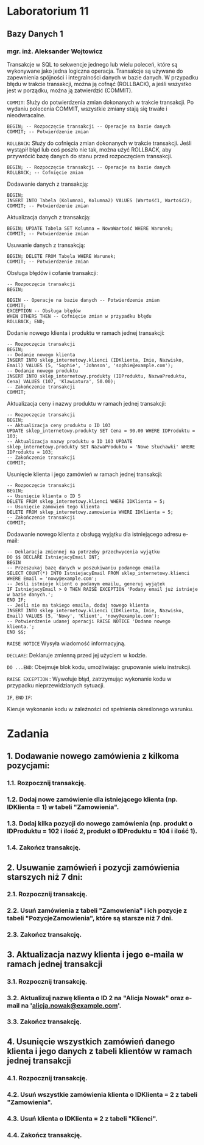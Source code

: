 # Laboratorium 11
## Bazy Danych 1
### mgr. inż. Aleksander Wojtowicz

Transakcje w SQL to sekwencje jednego lub wielu poleceń, które są wykonywane jako jedna logiczna operacja. Transakcje są używane do zapewnienia spójności i integralności danych w bazie danych. W przypadku błędu w trakcie transakcji, można ją cofnąć (ROLLBACK), a jeśli wszystko jest w porządku, można ją zatwierdzić (COMMIT).

`COMMIT`: Służy do potwierdzenia zmian dokonanych w trakcie transakcji. Po wydaniu polecenia COMMIT, wszystkie zmiany stają się trwałe i nieodwracalne. 

```
BEGIN; -- Rozpoczęcie transakcji -- Operacje na bazie danych
COMMIT; -- Potwierdzenie zmian
```

`ROLLBACK`: Służy do cofnięcia zmian dokonanych w trakcie transakcji. Jeśli wystąpił błąd lub coś poszło nie tak, można użyć ROLLBACK, aby przywrócić bazę danych do stanu przed rozpoczęciem transakcji. 

```
BEGIN; -- Rozpoczęcie transakcji -- Operacje na bazie danych
ROLLBACK; -- Cofnięcie zmian
```

Dodawanie danych z transakcją: 

```
BEGIN;
INSERT INTO Tabela (Kolumna1, Kolumna2) VALUES (Wartość1, Wartość2);
COMMIT; -- Potwierdzenie zmian
```

Aktualizacja danych z transakcją: 

```
BEGIN; UPDATE Tabela SET Kolumna = NowaWartość WHERE Warunek;
COMMIT; -- Potwierdzenie zmian
```

Usuwanie danych z transakcją: 

```
BEGIN; DELETE FROM Tabela WHERE Warunek;
COMMIT; -- Potwierdzenie zmian
```

Obsługa błędów i cofanie transakcji: 

```
-- Rozpoczęcie transakcji
BEGIN;

BEGIN -- Operacje na bazie danych -- Potwierdzenie zmian
COMMIT;
EXCEPTION -- Obsługa błędów
WHEN OTHERS THEN -- Cofnięcie zmian w przypadku błędu
ROLLBACK; END;
```

Dodanie nowego klienta i produktu w ramach jednej transakcji: 

```
-- Rozpoczęcie transakcji
BEGIN;
-- Dodanie nowego klienta
INSERT INTO sklep_internetowy.klienci (IDKlienta, Imie, Nazwisko, Email) VALUES (5, 'Sophie', 'Johnson', 'sophie@example.com');
-- Dodanie nowego produktu
INSERT INTO sklep_internetowy.produkty (IDProduktu, NazwaProduktu, Cena) VALUES (107, 'Klawiatura', 50.00);
-- Zakończenie transakcji
COMMIT;
```

Aktualizacja ceny i nazwy produktu w ramach jednej transakcji: 

```
-- Rozpoczęcie transakcji
BEGIN;
-- Aktualizacja ceny produktu o ID 103
UPDATE sklep_internetowy.produkty SET Cena = 90.00 WHERE IDProduktu = 103;
-- Aktualizacja nazwy produktu o ID 103 UPDATE sklep_internetowy.produkty SET NazwaProduktu = 'Nowe Słuchawki' WHERE IDProduktu = 103;
-- Zakończenie transakcji
COMMIT;
```

Usunięcie klienta i jego zamówień w ramach jednej transakcji: 

```
-- Rozpoczęcie transakcji
BEGIN;
-- Usunięcie klienta o ID 5
DELETE FROM sklep_internetowy.klienci WHERE IDKlienta = 5;
-- Usunięcie zamówień tego klienta
DELETE FROM sklep_internetowy.zamowienia WHERE IDKlienta = 5;
-- Zakończenie transakcji
COMMIT;
```

Dodawanie nowego klienta z obsługą wyjątku dla istniejącego adresu e-mail:

```
-- Deklaracja zmiennej na potrzeby przechwycenia wyjątku
DO $$ DECLARE IstniejacyEmail INT;
BEGIN
-- Przeszukaj bazę danych w poszukiwaniu podanego emaila
SELECT COUNT(*) INTO IstniejacyEmail FROM sklep_internetowy.klienci WHERE Email = 'nowy@example.com';
-- Jeśli istnieje klient o podanym emailu, generuj wyjątek
IF IstniejacyEmail > 0 THEN RAISE EXCEPTION 'Podany email już istnieje w bazie danych.';
END IF;
-- Jeśli nie ma takiego emaila, dodaj nowego klienta
INSERT INTO sklep_internetowy.klienci (IDKlienta, Imie, Nazwisko, Email) VALUES (5, 'Nowy', 'Klient', 'nowy@example.com');
-- Potwierdzenie udanej operacji RAISE NOTICE 'Dodano nowego klienta.';
END $$;
```

`RAISE NOTICE` Wysyła wiadomość informacyjną.

`DECLARE`: Deklaruje zmienną przed jej użyciem w kodzie.

`DO ...END`: Obejmuje blok kodu, umożliwiając grupowanie wielu instrukcji.

`RAISE EXCEPTION`
:
Wywołuje błąd, zatrzymując wykonanie kodu w przypadku nieprzewidzianych sytuacji.

`IF`, `END` `IF`:

Kieruje wykonanie kodu w zależności od spełnienia określonego warunku.

# Zadania

## 1. Dodawanie nowego zamówienia z kilkoma pozycjami:
### 1.1. Rozpocznij transakcję.
### 1.2. Dodaj nowe zamówienie dla istniejącego klienta (np. IDKlienta = 1) w tabeli "Zamowienia".
### 1.3. Dodaj kilka pozycji do nowego zamówienia (np. produkt o IDProduktu = 102 i ilość 2, produkt o IDProduktu = 104 i ilość 1).
### 1.4. Zakończ transakcję.

## 2. Usuwanie zamówień i pozycji zamówienia starszych niż 7 dni:
### 2.1. Rozpocznij transakcję.
### 2.2. Usuń zamówienia z tabeli "Zamowienia" i ich pozycje z tabeli "PozycjeZamowienia", które są starsze niż 7 dni.
### 2.3. Zakończ transakcję.

## 3. Aktualizacja nazwy klienta i jego e-maila w ramach jednej transakcji
### 3.1. Rozpocznij transakcję.
### 3.2. Aktualizuj nazwę klienta o ID 2 na "Alicja Nowak" oraz e-mail na 'alicja.nowak@example.com'.
### 3.3. Zakończ transakcję.

## 4. Usunięcie wszystkich zamówień danego klienta i jego danych z tabeli klientów w ramach jednej transakcji
### 4.1. Rozpocznij transakcję.
### 4.2. Usuń wszystkie zamówienia klienta o IDKlienta = 2 z tabeli "Zamowienia".
### 4.3. Usuń klienta o IDKlienta = 2 z tabeli "Klienci".
### 4.4. Zakończ transakcję.
